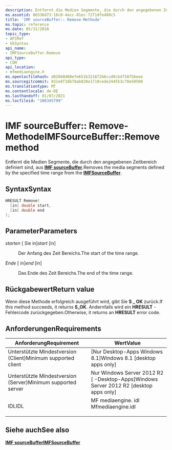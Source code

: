 ```yaml
---
description: Entfernt die Medien Segmente, die durch den angegebenen Zeitbereich definiert sind, aus IMF sourceBuffer.
ms.assetid: 86536d73-18c0-4acc-81ec-72f1dfe400c5
title: 'IMF sourceBuffer:: Remove-Methode'
ms.topic: reference
ms.date: 05/31/2018
topic_type:
- APIRef
- kbSyntax
api_name:
- IMFSourceBuffer.Remove
api_type:
- COM
api_location:
- mfmediaengine.h
ms.openlocfilehash: d82660d08efe651b321672b6ccd0cb475875beee
ms.sourcegitcommit: 831e8f3db78ab820e1710cede244553c70e50500
ms.translationtype: MT
ms.contentlocale: de-DE
ms.lasthandoff: 01/07/2021
ms.locfileid: "106345799"
---
```

# <a name="imfsourcebufferremove-method"></a><span data-ttu-id="13a2a-103">IMF sourceBuffer:: Remove-Methode</span><span class="sxs-lookup"><span data-stu-id="13a2a-103">IMFSourceBuffer::Remove method</span></span>

<span data-ttu-id="13a2a-104">Entfernt die Medien Segmente, die durch den angegebenen Zeitbereich definiert sind, aus [**IMF sourceBuffer**](/windows/desktop/api/mfmediaengine/nn-mfmediaengine-imfsourcebuffer).</span><span class="sxs-lookup"><span data-stu-id="13a2a-104">Removes the media segments defined by the specified time range from the [**IMFSourceBuffer**](/windows/desktop/api/mfmediaengine/nn-mfmediaengine-imfsourcebuffer).</span></span>

## <a name="syntax"></a><span data-ttu-id="13a2a-105">Syntax</span><span class="sxs-lookup"><span data-stu-id="13a2a-105">Syntax</span></span>


```C++
HRESULT Remove(
  [in] double start,
  [in] double end
);
```



## <a name="parameters"></a><span data-ttu-id="13a2a-106">Parameter</span><span class="sxs-lookup"><span data-stu-id="13a2a-106">Parameters</span></span>

<dl> <dt>

<span data-ttu-id="13a2a-107">*starten* \[ Sie in\]</span><span class="sxs-lookup"><span data-stu-id="13a2a-107">*start* \[in\]</span></span>
</dt> <dd>

<span data-ttu-id="13a2a-108">Der Anfang des Zeit Bereichs.</span><span class="sxs-lookup"><span data-stu-id="13a2a-108">The start of the time range.</span></span>

</dd> <dt>

<span data-ttu-id="13a2a-109">*Ende* \[ in\]</span><span class="sxs-lookup"><span data-stu-id="13a2a-109">*end* \[in\]</span></span>
</dt> <dd>

<span data-ttu-id="13a2a-110">Das Ende des Zeit Bereichs.</span><span class="sxs-lookup"><span data-stu-id="13a2a-110">The end of the time range.</span></span>

</dd> </dl>

## <a name="return-value"></a><span data-ttu-id="13a2a-111">Rückgabewert</span><span class="sxs-lookup"><span data-stu-id="13a2a-111">Return value</span></span>

<span data-ttu-id="13a2a-112">Wenn diese Methode erfolgreich ausgeführt wird, gibt Sie **S \_ OK** zurück.</span><span class="sxs-lookup"><span data-stu-id="13a2a-112">If this method succeeds, it returns **S\_OK**.</span></span> <span data-ttu-id="13a2a-113">Andernfalls wird ein **HRESULT** -Fehlercode zurückgegeben.</span><span class="sxs-lookup"><span data-stu-id="13a2a-113">Otherwise, it returns an **HRESULT** error code.</span></span>

## <a name="requirements"></a><span data-ttu-id="13a2a-114">Anforderungen</span><span class="sxs-lookup"><span data-stu-id="13a2a-114">Requirements</span></span>



| <span data-ttu-id="13a2a-115">Anforderung</span><span class="sxs-lookup"><span data-stu-id="13a2a-115">Requirement</span></span> | <span data-ttu-id="13a2a-116">Wert</span><span class="sxs-lookup"><span data-stu-id="13a2a-116">Value</span></span> |
|-------------------------------------|----------------------------------------------------------------------------------------------|
| <span data-ttu-id="13a2a-117">Unterstützte Mindestversion (Client)</span><span class="sxs-lookup"><span data-stu-id="13a2a-117">Minimum supported client</span></span><br/> | <span data-ttu-id="13a2a-118">\[Nur Desktop-Apps Windows 8.1\]</span><span class="sxs-lookup"><span data-stu-id="13a2a-118">Windows 8.1 \[desktop apps only\]</span></span><br/>                                                 |
| <span data-ttu-id="13a2a-119">Unterstützte Mindestversion (Server)</span><span class="sxs-lookup"><span data-stu-id="13a2a-119">Minimum supported server</span></span><br/> | <span data-ttu-id="13a2a-120">Nur Windows Server 2012 R2 \[ -Desktop-Apps\]</span><span class="sxs-lookup"><span data-stu-id="13a2a-120">Windows Server 2012 R2 \[desktop apps only\]</span></span><br/>                                      |
| <span data-ttu-id="13a2a-121">IDL</span><span class="sxs-lookup"><span data-stu-id="13a2a-121">IDL</span></span><br/>                      | <dl> <span data-ttu-id="13a2a-122"><dt>MF mediaengine. idl</dt></span><span class="sxs-lookup"><span data-stu-id="13a2a-122"><dt>Mfmediaengine.idl</dt></span></span> </dl> |



## <a name="see-also"></a><span data-ttu-id="13a2a-123">Siehe auch</span><span class="sxs-lookup"><span data-stu-id="13a2a-123">See also</span></span>

<dl> <dt>

[<span data-ttu-id="13a2a-124">**IMF sourceBuffer**</span><span class="sxs-lookup"><span data-stu-id="13a2a-124">**IMFSourceBuffer**</span></span>](/windows/desktop/api/mfmediaengine/nn-mfmediaengine-imfsourcebuffer)
</dt> </dl>

 

 




